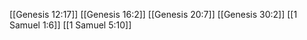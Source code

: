 [[Genesis 12:17]]
[[Genesis 16:2]]
[[Genesis 20:7]]
[[Genesis 30:2]]
[[1 Samuel 1:6]]
[[1 Samuel 5:10]]
